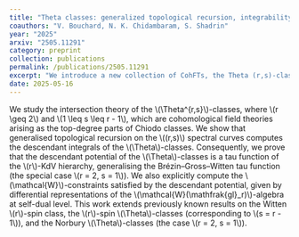 ```yaml
---
title: "Theta classes: generalized topological recursion, integrability and \\(\mathcal{W}\\)-constraints"
coauthors: "V. Bouchard, N. K. Chidambaram, S. Shadrin"
year: "2025"
arxiv: "2505.11291"
category: preprint
collection: publications
permalink: /publications/2505.11291
excerpt: "We introduce a new collection of CohFTs, the Theta (r,s)-classes, and show that their descendant potential is an r-KdV tau function, is computed by topological recursion, and satisfies W-constraints."
date: 2025-05-16
---
```


We study the intersection theory of the \\(\Theta^{r,s}\\)-classes, where \\(r \geq 2\\) and \\(1 \leq s \leq r - 1\\), which are cohomological field theories arising as the top-degree parts of Chiodo classes. We show that generalised topological recursion on the \\((r,s)\\) spectral curves computes the descendant integrals of the \\(\Theta\\)-classes. Consequently, we prove that the descendant potential of the \\(\Theta\\)-classes is a tau function of the \\(r\\)-KdV hierarchy, generalising the Brézin–Gross–Witten tau function (the special case \\(r = 2, s = 1\\)). We also explicitly compute the \\(\mathcal{W}\\)-constraints satisfied by the descendant potential, given by differential representations of the \\(\mathcal{W}(\mathfrak{gl}_r)\\)-algebra at self-dual level. This work extends previously known results on the Witten \\(r\\)-spin class, the \\(r\\)-spin \\(\Theta\\)-classes (corresponding to \\(s = r - 1\\)), and the Norbury \\(\Theta\\)-classes (the case \\(r = 2, s = 1\\)).